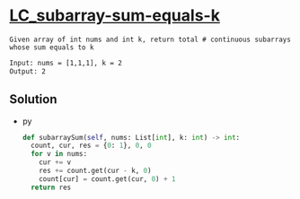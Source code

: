 # [LC_subarray-sum-equals-k](https://leetcode.com/problems/subarray-sum-equals-k)

```en
Given array of int nums and int k, return total # continuous subarrays whose sum equals to k
```

```txt
Input: nums = [1,1,1], k = 2
Output: 2
```

## Solution

* py

  ```py
  def subarraySum(self, nums: List[int], k: int) -> int:
    count, cur, res = {0: 1}, 0, 0
    for v in nums:
      cur += v
      res += count.get(cur - k, 0)
      count[cur] = count.get(cur, 0) + 1
    return res
  ```
